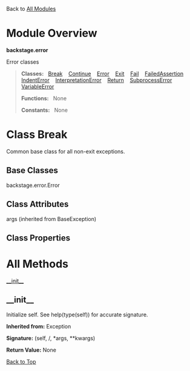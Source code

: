 Back to [All Modules](https://github.com/pyrustic/backstage/blob/master/docs/modules/README.md#readme)

# Module Overview

**backstage.error**
 
Error classes

> **Classes:** &nbsp; [Break](https://github.com/pyrustic/backstage/blob/master/docs/modules/content/backstage.error/content/classes/Break.md#class-break) &nbsp;&nbsp; [Continue](https://github.com/pyrustic/backstage/blob/master/docs/modules/content/backstage.error/content/classes/Continue.md#class-continue) &nbsp;&nbsp; [Error](https://github.com/pyrustic/backstage/blob/master/docs/modules/content/backstage.error/content/classes/Error.md#class-error) &nbsp;&nbsp; [Exit](https://github.com/pyrustic/backstage/blob/master/docs/modules/content/backstage.error/content/classes/Exit.md#class-exit) &nbsp;&nbsp; [Fail](https://github.com/pyrustic/backstage/blob/master/docs/modules/content/backstage.error/content/classes/Fail.md#class-fail) &nbsp;&nbsp; [FailedAssertion](https://github.com/pyrustic/backstage/blob/master/docs/modules/content/backstage.error/content/classes/FailedAssertion.md#class-failedassertion) &nbsp;&nbsp; [IndentError](https://github.com/pyrustic/backstage/blob/master/docs/modules/content/backstage.error/content/classes/IndentError.md#class-indenterror) &nbsp;&nbsp; [InterpretationError](https://github.com/pyrustic/backstage/blob/master/docs/modules/content/backstage.error/content/classes/InterpretationError.md#class-interpretationerror) &nbsp;&nbsp; [Return](https://github.com/pyrustic/backstage/blob/master/docs/modules/content/backstage.error/content/classes/Return.md#class-return) &nbsp;&nbsp; [SubprocessError](https://github.com/pyrustic/backstage/blob/master/docs/modules/content/backstage.error/content/classes/SubprocessError.md#class-subprocesserror) &nbsp;&nbsp; [VariableError](https://github.com/pyrustic/backstage/blob/master/docs/modules/content/backstage.error/content/classes/VariableError.md#class-variableerror)
>
> **Functions:** &nbsp; None
>
> **Constants:** &nbsp; None

# Class Break
Common base class for all non-exit exceptions.

## Base Classes
backstage.error.Error

## Class Attributes
args (inherited from BaseException)

## Class Properties


# All Methods
[\_\_init\_\_](#__init__)

## \_\_init\_\_
Initialize self.  See help(type(self)) for accurate signature.

**Inherited from:** Exception

**Signature:** (self, /, \*args, \*\*kwargs)





**Return Value:** None

[Back to Top](#module-overview)



